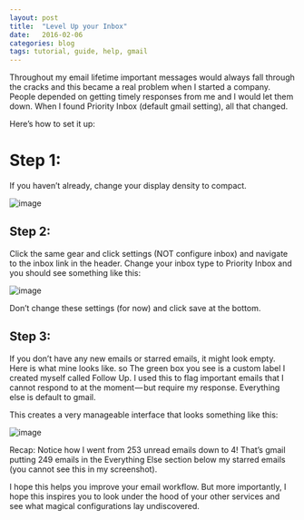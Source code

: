 ```yaml
---
layout: post
title:  "Level Up your Inbox"
date:   2016-02-06
categories: blog
tags: tutorial, guide, help, gmail
---
```



Throughout my email lifetime important messages would always fall through the cracks and this became a real problem when I started a company. People depended on getting timely responses from me and I would let them down. When I found Priority Inbox (default gmail setting), all that changed.

Here’s how to set it up:

# Step 1:
If you haven’t already, change your display density to compact.

![image](https://cdn-images-1.medium.com/max/1600/1*ggJEjE-olGDZZamxxN7tFg.jpeg)


## Step 2:
Click the same gear and click settings (NOT configure inbox) and navigate to the inbox link in the header. Change your inbox type to Priority Inbox and you should see something like this:

![image](https://cdn-images-1.medium.com/max/1600/1*xc1HFvohmz7Ti26LZiyFgg.png)

Don’t change these settings (for now) and click save at the bottom.

## Step 3:
If you don’t have any new emails or starred emails, it might look empty. Here is what mine looks like. so The green box you see is a custom label I created myself called Follow Up. I used this to flag important emails that I cannot respond to at the moment — but require my response. Everything else is default to gmail.

This creates a very manageable interface that looks something like this:

![image](https://cdn-images-1.medium.com/max/1600/1*U30mDSdJudjctDktBjHLag.png)

Recap:
Notice how I went from 253 unread emails down to 4! That’s gmail putting 249 emails in the Everything Else section below my starred emails (you cannot see this in my screenshot).

I hope this helps you improve your email workflow. But more importantly, I hope this inspires you to look under the hood of your other services and see what magical configurations lay undiscovered.